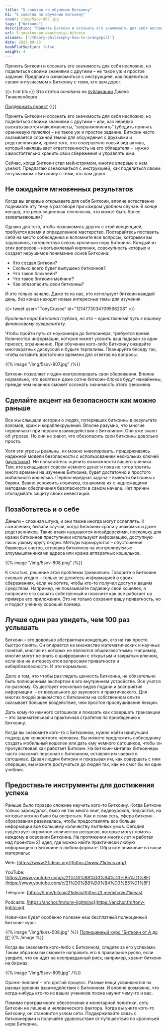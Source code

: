 ```yaml
---
title: "5 советов по обучению Биткоину"
h1: "5 советов по обучению Биткоину"
cover: /img/5sov-807.jpg
tags: ["биткоин"]
description: "Принять Биткоин и осознать его значимость для себя несложно, но поделиться своими знаниями с другими – не такое уж и простое задание. Предлагаю ознакомиться с инструкцией, как поделиться своим энтузиазмом к Биткоину с теми, кто вам дорог."
url: 5-sovetov-po-obucheniyu-bitcoin
aliases: ['/theory-philosophy-how-to-orangepill']
date: 2022-09-23
bookFlatSection: false
weight: 4
---
```


Принять Биткоин и осознать его значимость для себя несложно, но поделиться своими знаниями с другими – не такое уж и простое задание. Предлагаю ознакомиться с инструкцией, как поделиться своим энтузиазмом к Биткоину с теми, кто вам дорог.

{{< hint btc>}}
Эта статья основана на [публикации](https://blog.keys.casa/teaching-bitcoin-to-friends-and-loved-ones/) Джона Тинкеленберга. 

[Поддержать проект](/contribute/)
{{</hint >}}

Принять Биткоин и осознать его значимость для себя несложно, но поделиться своими знаниями с другими – или, как нередко высказываются максималисты, “заоранжпиллить” (убедить принять оранжевую пилюлю) – не такое уж и простое задание. Биткоин часто оказывается сложной темой для обсуждения с друзьями и родственниками, кроме того, это совершенно новый вид актива, который накладывает ответственность на его обладателя –  нужно самостоятельно хранить свои сбережения и управлять ими.

Сейчас, когда Биткоин стал мейнстримом, многие впервые о нем узнают. Предлагаю ознакомиться с инструкцией, как поделиться своим энтузиазмом к Биткоину с теми, кто вам дорог.

## Не ожидайте мгновенных результатов

Когда вы впервые открываете для себя Биткоин, вполне естественно поднимать эту тему в разговоре при каждом удобном случае. В конце концов, это революционная технология, что может быть более захватывающим?

Однако для того, чтобы познакомить других с этой концепцией, требуется время и определенное мастерство. Постарайтесь поставить себя на место собеседника и вспомните все вопросы, которыми вы задавались, путешествуя сквозь кроличью нору Биткоина. Каждый из этих вопросов – неотъемлемый кирпичик, совокупность которых и создает нерушимое понимание основ Биткоина:

- Кто создал Биткоин?
- Сколько всего будет выпущено биткоинов?
- Что такое блокчейн?
- Что такое биткоин-майнинг?
- Как обезопасить свои биткоины?

И это только начало. Даже те из нас, кто использует биткоин каждый день, без конца находят новые интересные темы для изучения.

{{< tweet user="TonyCrusoe" id="1214773034709598208" >}}

_Кроличья нора Биткоина глубока, но это – единственный путь к вашему финансовому суверенитету._

Чтобы пройти путь от ноукоинера до биткоинера, требуется время. Количество информации, которое может усвоить ваш падаван за один присест, ограниченно. При обучении кого-либо Биткоину ожидайте многократных дискуссий и будьте терпеливы. Планируйте беседу так, чтобы оставить достаточно времени для ответов на вопросы.

{{% image "/img/5sov-807.jpg" /%}}

Биткоин позволяет людям контролировать свои сбережения. Вполне нормально, что десятки и даже сотни биткоин-блоков будут намайнены, прежде чем новичок сможет осознать значимость этого феномена.

## Сделайте акцент на безопасности как можно раньше

Все мы слышали истории о людях, потерявших биткоины в результате взломов, краж и кораблекрушений. Вполне разумно, что многие нервничают при первом взаимодействии с Биткоином. Они уже знают об угрозах. Но они не знают, что обезопасить свои биткоины довольно просто.

Хотя эти угрозы реальны, их можно нивелировать, придерживаясь надежной модели безопасности с использованием нескольких ключей ([мультисиг](/multisig-1)). Но попытайтесь оценить возможности вашего ученика. Тем, кто вкладывает совсем немного денег и пока не готов тратить много времени на изучение Биткоина, будет достаточно и простого мобильного кошелька. Первоочередная задача – вывести биткоины с биржи. Важно успокоить новичков, ознакомив их с надлежащими методами обеспечения безопасности в самом начале. Нет причин откладывать защиту своих инвестиций.

## Позаботьтесь и о себе

Деньги – сложная штука, и они также иногда могут ослеплять. К сожалению, бывали случаи, когда биткоины крали у знакомых и даже родственников. Такие атаки называются инсайдерскими, поскольку для кражи биткоинов преступники используют информацию, доступную лишь узкому кругу людей. Методы варьируются – опустошение биржевых счетов, отправка биткоинов на контролируемые злоумышленниками адреса или кража аппаратных кошельков.

{{% image "/img/5sov-808.png" /%}}

К счастью, решение этой проблемы тривиально. Говорите о Биткоине сколько угодно – только не делитесь информацией о своих сбережениях, если не хотите, чтобы кто-то получил доступ к вашим средствам. Например, не показывайте падавану свой кошелек, а попросите его скачать собственный и поясните как все работает на примере его приложения. Это не только сохранит вашу приватность, но и подаст ученику хороший пример.

## Лучше один раз увидеть, чем 100 раз услышать

Биткоин – это довольно абстрактная концепция, его не так просто быстро понять. Он опирается на множество математических и научных понятий, многие из которых не являются общеизвестными. Например, многие могут не знать о шифровании с открытым и закрытым ключом, если они не интересуются вопросами приватности и кибербезопасности. И это нормально.

Дело в том, что чтобы разглядеть ценность Биткоина, не обязательно быть полноценным экспертом в его внутреннем устройстве. Все учатся по-разному. Существует несколько видов подачи и восприятия информации  – от визуального до звукового и практического. Для многих людей знакомство с биткоином на собственном опыте оказывает большее воздействие, чем простое прослушивание лекции.

Дать кому-то немного сатошиков и показать как совершать транзакции – это занимательная и практичная стратегия по приобщению к Биткоину.

Когда вы знакомите кого-то с Биткоином, нужно найти наилучший подход для конкретного человека. Вы можете предложить собеседнику создать мобильный кошелек или дать ему немного сатошиков, чтобы он прочувствовал как работает Биткоин. На биткоин-митапах биткоинеры часто знакомят персонал с биткоином, оставляя им чаевые в сатошиках. Давая людям биткоин и показывая им, как совершать с ним операции, вы можете достучаться до людей так, как не смог бы ни один учебник.

## Предоставьте инструменты для достижения успеха

Раньше было гораздо сложнее научить кого-то Биткоину. Когда Биткоин только зарождался, было не так много книг, видеоуроков, подкастов, на которые можно было бы опереться. Как и сама сеть, сфера биткоин-образования развивалась, чтобы предоставлять все больше информации все большему количеству пытливых умов. Сегодня существует огромное количество ресурсов, которые могут помочь каждому в освоении Биткоина. На протяжении многих лет я работал над проектом 21 идея, где можно найти практически любую информацию о Биткоине в любом формате. Обратите внимание на наши материалы:

Web: [https://www.21ideas.org/](https://www.21ideas.org/)

YouTube: [https://www.youtube.com/c/21%D0%B8%D0%B4%D0%B5%D1%8F](https://www.youtube.com/c/21%D0%B8%D0%B4%D0%B5%D1%8F)

Telegram: [https://t.me/bitcoin21ideas](https://t.me/bitcoin21ideas)

Podcasts: [https://anchor.fm/tony-lightning](https://anchor.fm/tony-lightning)

Новичкам будет особенно полезен наш бесплатный полноценный Биткоин-курс:

{{% image "/img/kurs-508.jpg" %}}
[Полноценный курс ”Биткоин от А до Я”](/kurs)
{{% /image %}}

Когда вы знакомите кого-либо с Биткоином, следите за его успехами. Таким образом вы сможете направить его в правильное русло, если увидите, что он идет на неоправданный риск, например, хранит биткоин на биржах.

{{% image "/img/5sov-809.jpg" /%}}

Оранж-пиллинг – это долгий процесс. Разные вещи усваиваются на разных уровнях взаимодействия с Биткоином. И вполне возможно, что когда-нибудь кто-то из ваших учеников позже научит чему-то и вас.

Помимо программного обеспечения и монетарной политики, сеть Биткоин не лишена и человеческого фактора. Когда вы учите кого-то Биткоину, он становится узлом сети. Поддерживайте связь с биткоинерами и получайте удовольствие от путешествия по кроличьей норе Биткоина.